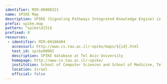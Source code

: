 ```yaml
---
identifier: MIR:00000321
name: SPIKE Map
description: SPIKE (Signaling Pathways Integrated Knowledge Engine) is a repository that can store, organise and allow retrieval of pathway information in a way that will be useful for the research community. The database currently focuses primarily on pathways describing DNA damage response, cell cycle, programmed cell death and hearing related pathways. Pathways are regularly updated, and additional pathways are gradually added. The complete database and the individual maps are freely exportable in several formats. This collection references pathway maps.
prefix: spike.map
pattern: ^spike\d{5}$
prefixed: 0
resources:
 - identifier: MIR:00100404
   accessurl: http://www.cs.tau.ac.il/~spike/maps/${id}.html
   test_id: spike00001
   description: SPIKE database at Tel Aviv University
   homepage: http://www.cs.tau.ac.il/~spike/
   institution: School of Computer Sciences and School of Medicine, Tel Aviv University
   location: Israel
   official: false
---
```

